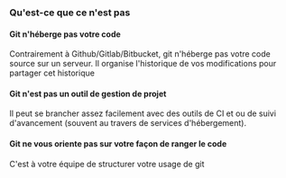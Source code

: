 ### Qu'est-ce que ce n'est pas

#### Git n'héberge pas votre code

Contrairement à Github/Gitlab/Bitbucket, git n'héberge pas votre code source sur un serveur. 
Il organise l'historique de vos modifications pour partager cet historique

#### Git n'est pas un outil de gestion de projet

Il peut se brancher assez facilement avec des outils de CI et ou de suivi d'avancement (souvent au travers de services d'hébergement).

#### Git ne vous oriente pas sur votre façon de ranger le code

C'est à votre équipe de structurer votre usage de git